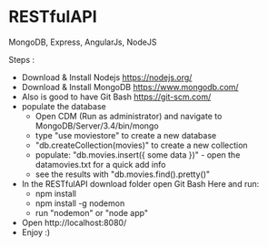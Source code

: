 # RESTfulAPI
MongoDB, Express, AngularJs, NodeJS

Steps : 
- Download & Install Nodejs https://nodejs.org/
- Download & Install MongoDB https://www.mongodb.com/
- Also is good to have Git Bash https://git-scm.com/
- populate the database
  - Open CDM (Run as administrator) and navigate to MongoDB/Server/3.4/bin/mongo
  - type "use moviestore" to create a new database
  - "db.createCollection(movies)" to create a new collection
  - populate: "db.movies.insert({ some data })" - open the datamovies.txt for a quick add info
  - see the results with "db.movies.find().pretty()"
- In the RESTfulAPI download folder open Git Bash Here and run:
  - npm install
  - npm install -g nodemon
  - run "nodemon" or "node app"
- Open http://localhost:8080/
- Enjoy :)



